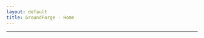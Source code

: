 ```yaml
---
layout: default
title: GroundForge - Home
---
```



<div id="facets"></div>
<hr>
<div id="examples"></div>
<script src="browse.js"></script></body>
